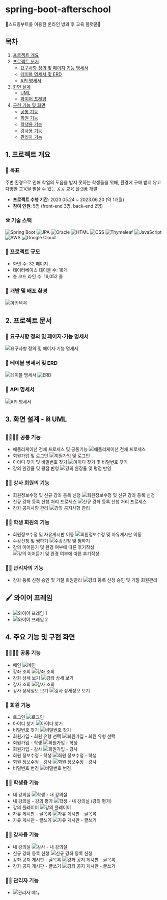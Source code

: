 # spring-boot-afterschool
🏫스프링부트를 이용한 온라인 방과 후 교육 플랫폼🏫

## 목차

1. [프로젝트 개요](#1-프로젝트-개요)
2. [프로젝트 문서](#2-프로젝트-문서)
    - [요구사항 정의 및 페이지·기능 명세서](#📝-요구사항-정의-및-페이지기능-명세서)
    - [테이블 명세서 및 ERD](#📝-테이블-명세서-및-erd)
    - [API 명세서](#📝-api-명세서)
3. [화면 설계](#3-화면-설계---⛓️-uml)
    - [UML](#3-화면-설계---⛓️-uml)
    - [와이어 프레임](#🖌️-와이어-프레임)
4. [구현 기능 및 화면](#4-주요-기능-및-구현-화면)
    - [공통 기능](#👨‍👩‍👧‍👦-공통기능)
    - [회원 기능](#🪪-회원기능)
    - [학생용 기능](#🧑‍💻-학생용-기능)
    - [강사용 기능](#🧑‍🏫-강사용-기능)
    - [관리자 기능](#🧑‍🔧-관리자-기능)

## 1. 프로젝트 개요

### 🎯 목표

주변 환경으로 인해 학업의 도움을 받지 못하는 학생들을 위해,
환경에 구애 받지 않고 다양한 교육을 받을 수 있는 공공 교육 플랫폼 개발

- **프로젝트 수행 기간**: 2023.05.24 ~ 2023.06.20 (약 1개월)
- **참여 인원**: 5명 (front-end 3명, back-end 2명)

### ⚒️ 기술 스택

![Spring Boot](https://img.shields.io/badge/-Spring_Boot-6DB33F?style=flat-square&logo=Spring&logoColor=white)
![JPA](https://img.shields.io/badge/-JPA-007396?style=flat-square&logo=Java&logoColor=white)
![Oracle](https://img.shields.io/badge/-Oracle-F80000?style=flat-square&logo=Oracle&logoColor=white)
![HTML](https://img.shields.io/badge/-HTML-E34F26?style=flat-square&logo=HTML5&logoColor=white)
![CSS](https://img.shields.io/badge/-CSS-1572B6?style=flat-square&logo=CSS3&logoColor=white)
![Thymeleaf](https://img.shields.io/badge/-Thymeleaf-005F0F?style=flat-square&logo=Thymeleaf&logoColor=white)
![JavaScript](https://img.shields.io/badge/-JavaScript-F7DF1E?style=flat-square&logo=JavaScript&logoColor=white)
![AWS](https://img.shields.io/badge/-AWS-D46A00?style=flat-square&logo=Amazon-AWS&logoColor=white)
![Google Cloud](https://img.shields.io/badge/-Google_Cloud-4285F4?style=flat-square&logo=Google-Cloud&logoColor=white)

### 📐 프로젝트 규모

- 화면 수: 32 페이지
- 데이터베이스 테이블 수: 18개
- 총 코드 라인 수: 16,052 줄

### 🚀 개발 및 배포 환경
![아키텍쳐](images/architecture.png)

## 2. 프로젝트 문서

### 📝 요구사항 정의 및 페이지·기능 명세서

![요구사항 정의 및 페이지·기능 명세서](images/documents/functional_specification.png)

### 📝 테이블 명세서 및 ERD

![테이블 명세서](images/documents/table_specifications.png)
![ERD](images/documents/erd.png)


### 📝 API 명세서

![API 명세서](images/documents/api_specification.png)

## 3. 화면 설계 - ⛓️ UML
### 👨‍👩‍👧‍👦 공통 기능
  - 애플리케이션 전체 프로세스 및 공통기능
![애플리케이션 전체 프로세스](images/uml/application_process_overview.png)
  - 회원가입 및 로그인
![회원가입 및 로그인](images/uml/user_registration_and_login.png)
  - 아이디 찾기 및 비밀번호 찾기
![아이디 찾기 및 비밀번호 찾기](images/uml/find_username_and_password.png)
  - 강의 완강율 및 평점 반영
![강의 완강율 및 평점 반영](images/uml/course_completion_rate_and_rating.png)

### 🧑‍🏫 강사 회원의 기능
  - 회원정보수정 및 신규 강좌 등록 신청
![회원정보수정 및 신규 강좌 등록 신청](images/uml/instructor_functionality.png)
  - 신규 강좌 등록 신청 처리 프로세스
![신규 강좌 등록 신청 처리 프로세스](images/uml/new_course_registration_process.png)
  - 강좌 공지사항 관리
![강좌 공지사항 관리](images/uml/course_notice_management.png)

### 🧑‍💻 학생 회원의 기능
  - 회원정보수정 및 자유게시판 이동
![회원정보수정 및 자유게시판 이동](images/uml/modify_member_information_and_free_board_access.png)
  - 수강신청 및 찜하기
![수강신청 및 찜하기](images/uml/course_enrollment_and_add_to_wishlist.png)
  - 강의 이어듣기 및 완경 여부에 따른 후기작성
![강의 이어듣기 및 완경 여부에 따른 후기작성](images/uml/continue_listening_to_lectures_and_review_writing.png)

### 🧑‍🔧 관리자의 기능
  - 강좌 등록 신청 승인 및 거절 회원관리
![강좌 등록 신청 승인 및 거절 회원관리](images/uml/administrator_functionality.png)

## 🖌️ 와이어 프레임
  - ![와이어 프레임 1](images/uml/wireframes-1.png)
  - ![와이어 프레임 2](images/uml/wireframes-2.png)


## 4. 주요 기능 및 구현 화면
### 👨‍👩‍👧‍👦 공통 기능
  - 메인
    ![메인](images/ImplementationScreens/main.png)
  - 강좌 조회
    ![강좌 조회](images/ImplementationScreens/course_list.png)
  - 강좌 상세 보기
    ![강좌 상세 보기](images/ImplementationScreens/course_details.png)
  - 강사 조회
    ![강사 조회](images/ImplementationScreens/instructor_list.png)
  - 강사 상세정보 보기
    ![강사 상세정보 보기](images/ImplementationScreens/instructor_details.png)

### 🪪 회원 기능
  - 로그인
    ![로그인](images/ImplementationScreens/login.png)
  - 아이디 찾기
    ![아이디 찾기](images/ImplementationScreens/find_id.png)
  - 비밀번호 찾기
    ![비밀번호 찾기](images/ImplementationScreens/find_password.png)
  - 회원가입 - 회원 유형 선택
    ![회원가입 - 회원 유형 선택](images/ImplementationScreens/signup.png)
  - 회원가입 - 학생
    ![회원가입 - 학생](images/ImplementationScreens/signup_student.png)
  - 회원가입 - 강사
    ![회원가입 - 강사](images/ImplementationScreens/signup_instructor.png)
  - 회원 정보수정 - 학생
    ![회원 정보수정 - 학생](images/ImplementationScreens/student_profile_edit.png)
  - 회원 정보수정 - 강사
    ![회원 정보수정 - 강사](images/ImplementationScreens/instructor_profile_edit.png)
  - 비밀번호 변경
    ![비밀번호 변경](images/ImplementationScreens/change_password.png)

### 🧑‍💻 학생용 기능
  - 내 강의실
    ![학생 - 내 강의실](images/ImplementationScreens/student_my_courses.png)
  - 내 강의실 - 강의 평가
    ![학생 - 내 강의실 (강의 평가)](images/ImplementationScreens/student_my_courses_rating.png)
  - 강의 플레이어
    ![강의 플레이어](images/ImplementationScreens/course_player.png)
  - 자유 게시판 - 글목록
    ![자유 게시판 - 글목록](images/ImplementationScreens/free_board_list.png)
  - 자유 게시판 - 글쓰기
    ![자유 게시판 - 글쓰기](images/ImplementationScreens/free_board_write.png)

### 🧑‍🏫 강사용 기능
  - 내 강의실
    ![강사 - 내 강의실](images/ImplementationScreens/instructor_my_courses.png)
  - 신규 강좌 등록 신청
    ![신규 강좌 등록 신청](images/ImplementationScreens/new_course_registration.png)
  - 강좌 공지 게시판 - 글목록
    ![강좌 공지 게시판 - 글목록](images/ImplementationScreens/course_notice_list.png)
  - 강좌 공지 게시판 - 글쓰기
    ![강좌 공지 게시판 - 글쓰기](images/ImplementationScreens/course_notice_write.png)

### 🧑‍🔧 관리자 기능
  - ![관리자 메뉴](images/ImplementationScreens/admin_menu.png)
